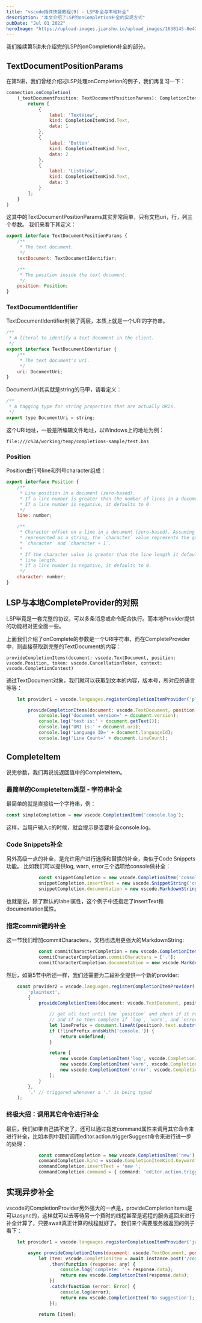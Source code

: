 ```yaml
---
title: "vscode插件快餐教程(9) - LSP补全与本地补全"
description: "本文介绍了LSP的onCompletion补全的实现方式"
pubDate: "Jul 01 2022"
heroImage: "https://upload-images.jianshu.io/upload_images/1638145-8e4275af60afb16e.png?imageMogr2/auto-orient/strip%7CimageView2/2/w/1240"
---
```


我们接续第5讲未介绍完的LSP的onCompletion补全的部分。

## TextDocumentPositionParams

在第5讲，我们曾经介绍过LSP处理onCompletion的例子，我们再复习一下：
```js
connection.onCompletion(
	(_textDocumentPosition: TextDocumentPositionParams): CompletionItem[] => {
		return [
			{
				label: 'TextView',
				kind: CompletionItemKind.Text,
				data: 1
			},
			{
				label: 'Button',
				kind: CompletionItemKind.Text,
				data: 2
			},
			{
				label: 'ListView',
				kind: CompletionItemKind.Text,
				data: 3
			}
		];
	}
)
```

这其中的TextDocumentPositionParams其实非常简单，只有文档uri，行，列三个参数。
我们来看下其定义：

```js
export interface TextDocumentPositionParams {
	/**
	 * The text document.
	 */
	textDocument: TextDocumentIdentifier;

	/**
	 * The position inside the text document.
	 */
	position: Position;
}
```

### TextDocumentIdentifier

TextDocumentIdentifier封装了两层，本质上就是一个URI的字符串。

```js
/**
 * A literal to identify a text document in the client.
 */
export interface TextDocumentIdentifier {
	/**
	 * The text document's uri.
	 */
	uri: DocumentUri;
}
```

DocumentUri其实就是string的马甲，请看定义：

```js
/**
 * A tagging type for string properties that are actually URIs.
 */
export type DocumentUri = string;
```

这个URI地址，一般是所编辑文件地址，以Windows上的地址为例：

```
file:///c%3A/working/temp/completions-sample/test.bas
```

### Position

Position由行号line和列号character组成：

```js
export interface Position {
	/**
	 * Line position in a document (zero-based).
	 * If a line number is greater than the number of lines in a document, it defaults back to the number of lines in the document.
	 * If a line number is negative, it defaults to 0.
	 */
	line: number;

	/**
	 * Character offset on a line in a document (zero-based). Assuming that the line is
	 * represented as a string, the `character` value represents the gap between the
	 * `character` and `character + 1`.
	 *
	 * If the character value is greater than the line length it defaults back to the
	 * line length.
	 * If a line number is negative, it defaults to 0.
	 */
	character: number;
}
```

## LSP与本地CompleteProvider的对照

LSP毕竟是一套完整的协议，可以多条消息或命令配合执行。而本地Provider提供的功能相对更全面一些。

上面我们介绍了onComplete的参数是一个URI字符串，而在CompleteProvider中，则直接获取到完整的TextDocument的内容：
```
provideCompletionItems(document: vscode.TextDocument, position: vscode.Position, token: vscode.CancellationToken, context: vscode.CompletionContext)
```

通过TextDocument对象，我们就可以获取到文本的内容，版本号，所对应的语言等等：
```js
	let provider1 = vscode.languages.registerCompletionItemProvider('plaintext', {

		provideCompletionItems(document: vscode.TextDocument, position: vscode.Position, token: vscode.CancellationToken, context: vscode.CompletionContext) {
			console.log('document version=' + document.version);
			console.log('text is:' + document.getText());
			console.log('URI is:' + document.uri);
			console.log('Language ID=' + document.languageId);
			console.log('Line Count=' + document.lineCount);
```

## CompleteItem

说完参数，我们再说说返回值中的CompleteItem。

### 最简单的CompleteItem类型 - 字符串补全

最简单的就是直接给一个字符串，例：
```ts
const simpleCompletion = new vscode.CompletionItem('console.log');
```

这样，当用户输入c的时候，就会提示是否要补全console.log。

### Code Snippets补全

另外高级一点的补全，是允许用户进行选择和替换的补全，类似于Code Snippets功能。
比如我们可以提供log, warn, error三个选项给console做补全：

```ts
			const snippetCompletion = new vscode.CompletionItem('console');
			snippetCompletion.insertText = new vscode.SnippetString('console.${1|log,warn,error|}. Is it console.${1}?');
			snippetCompletion.documentation = new vscode.MarkdownString("Code snippet for console");
```

也就是说，除了默认的label属性，这个例子中还指定了insertText和documentation属性。

### 指定commit键的补全

这一节我们增加commitCharacters，文档也选用更强大的MarkdownString:

```ts
			const commitCharacterCompletion = new vscode.CompletionItem('console');
			commitCharacterCompletion.commitCharacters = ['.'];
			commitCharacterCompletion.documentation = new vscode.MarkdownString('Press `.` to get `console.`');
```

然后，如第5节中所述一样，我们还需要为二段补全提供一个新的provider:
```ts
	const provider2 = vscode.languages.registerCompletionItemProvider(
		'plaintext',
		{
			provideCompletionItems(document: vscode.TextDocument, position: vscode.Position) {

				// get all text until the `position` and check if it reads `console.`
				// and if so then complete if `log`, `warn`, and `error`
				let linePrefix = document.lineAt(position).text.substr(0, position.character);
				if (!linePrefix.endsWith('console.')) {
					return undefined;
				}

				return [
					new vscode.CompletionItem('log', vscode.CompletionItemKind.Method),
					new vscode.CompletionItem('warn', vscode.CompletionItemKind.Method),
					new vscode.CompletionItem('error', vscode.CompletionItemKind.Method),
				];
			}
		},
		'.' // triggered whenever a '.' is being typed
	);
```

### 终极大招：调用其它命令进行补全

最后，我们如果自己搞不定了，还可以通过指定command属性来调用其它命令来进行补全，比如本例中我们调用editor.action.triggerSuggest命令来进行进一步的处理：

```ts
			const commandCompletion = new vscode.CompletionItem('new');
			commandCompletion.kind = vscode.CompletionItemKind.Keyword;
			commandCompletion.insertText = 'new ';
			commandCompletion.command = { command: 'editor.action.triggerSuggest', title: 'Re-trigger completions...' };
```

## 实现异步补全

vscode的CompletionProvider另外强大的一点是，provideCompletionItems是可以async的，这样就可以去等待另一个费时的线程甚至是远程的服务返回来进行补全计算了，只要await真正计算的线程就好了。
我们来个需要服务器返回的例子看下：

```js
	let provider1 = vscode.languages.registerCompletionItemProvider('javascript', {

		async provideCompletionItems(document: vscode.TextDocument, position: vscode.Position, token: vscode.CancellationToken, context: vscode.CompletionContext) {
			let item: vscode.CompletionItem = await instance.post('/complete', { code: getLine(document, position) })
				.then(function (response: any) {
					console.log('complete: ' + response.data);
					return new vscode.CompletionItem(response.data);
				})
				.catch(function (error: Error) {
					console.log(error);
					return new vscode.CompletionItem('No suggestion');
				});

			return [item];
```
